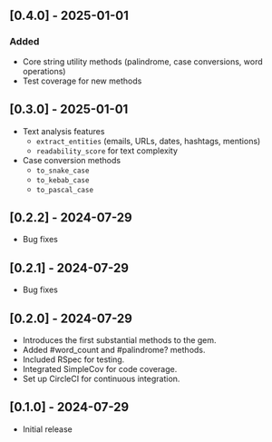 ## [0.4.0] - 2025-01-01

### Added

-   Core string utility methods (palindrome, case conversions, word operations)
-   Test coverage for new methods

## [0.3.0] - 2025-01-01

-   Text analysis features
    -   `extract_entities` (emails, URLs, dates, hashtags, mentions)
    -   `readability_score` for text complexity
-   Case conversion methods
    -   `to_snake_case`
    -   `to_kebab_case`
    -   `to_pascal_case`

## [0.2.2] - 2024-07-29

-   Bug fixes

## [0.2.1] - 2024-07-29

-   Bug fixes

## [0.2.0] - 2024-07-29

-   Introduces the first substantial methods to the gem.
-   Added #word_count and #palindrome? methods.
-   Included RSpec for testing.
-   Integrated SimpleCov for code coverage.
-   Set up CircleCI for continuous integration.

## [0.1.0] - 2024-07-29

-   Initial release
